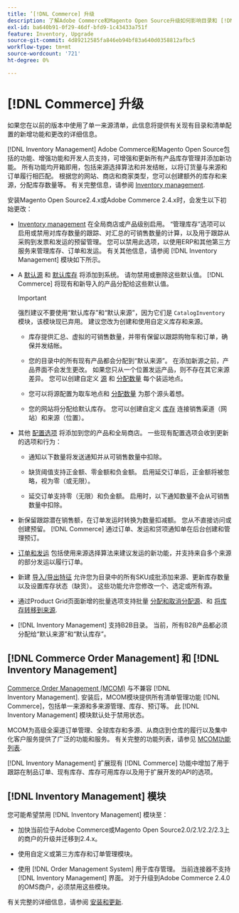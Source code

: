 ```yaml
---
title: ’[!DNL Commerce] 升级
description: 了解Adobe Commerce和Magento Open Source升级如何影响目录和 [!DNL Inventory Management] 配置。
exl-id: ba640b91-0f29-46df-bfd9-1c43433a751f
feature: Inventory, Upgrade
source-git-commit: 4d89212585fa846eb94bf83a640d0358812afbc5
workflow-type: tm+mt
source-wordcount: '721'
ht-degree: 0%

---
```


# [!DNL Commerce] 升级

如果您在以前的版本中使用了单一来源清单，此信息将提供有关现有目录和清单配置的新增功能和更改的详细信息。

[!DNL Inventory Management] Adobe Commerce和Magento Open Source包括的功能、增强功能和开发人员支持，可增强和更新所有产品库存管理并添加新功能。 所有功能均开箱即用，包括来源选择算法和并发结帐，以将订货量与来源和订单履行相匹配。 根据您的网站、商店和商家类型，您可以创建额外的库存和来源，分配库存数量等。 有关完整信息，请参阅 [Inventory management](introduction.md).

安装Magento Open Source2.4.x或Adobe Commerce 2.4.x时，会发生以下初始更改：

- [Inventory management](enable.md) 在全局商店或产品级别启用。 “管理库存”选项可以启用或禁用对库存数量的跟踪、对汇总的可销售数量的计算，以及用于跟踪从采购到发票和发运的预留管理。 您可以禁用此选项，以使用ERP和其他第三方服务来管理库存、订单和发运。 有关其他信息，请参阅 [!DNL Inventory Management] 模块如下所示。

- A [默认源](sources-manage.md) 和 [默认库存](stocks-manage.md) 将添加到系统。 请勿禁用或删除这些默认值。 [!DNL Commerce] 将现有和新导入的产品分配给这些默认值。

  >[!IMPORTANT]
  >
  >强烈建议不要使用“默认库存”和“默认来源”，因为它们是 `CatalogInventory` 模块，该模块现已弃用。 建议您改为创建和使用自定义库存和来源。

   - 库存提供汇总、虚拟的可销售数量，并带有保留以跟踪购物车和订单，确保并发结帐。

   - 您的目录中的所有现有产品都会分配到“默认来源”。 在添加新源之前，产品界面不会发生更改。 如果您只从一个位置发运产品，则不存在其它来源差异。 您可以创建自定义 [源](sources-add.md) 和 [分配数量](quantities-manage.md) 每个装运地点。

   - 您可以将源配置为取车地点和 [分配数量](quantities-manage.md) 为那个源头着想。

   - 您的网站将分配给默认库存。 您可以创建自定义 [库存](stocks-add.md) 连接销售渠道（网站）和来源（位置）。

- 其他 [配置选项](configuration.md) 将添加到您的产品和全局商店。 一些现有配置选项会收到更新的选项和行为：

   - 通知以下数量将发送通知并从可销售数量中扣除。

   - 缺货阈值支持正金额、零金额和负金额。 启用延交订单后，正金额将被忽略，视为零（或无限）。

   - 延交订单支持零（无限）和负金额。 启用时，以下通知数量不会从可销售数量中扣除。

- 新保留跟踪潜在销售额，在订单发运时转换为数量扣减额。 您从不直接访问或创建预留。 [!DNL Commerce] 通过订单、发运和贷项通知单在后台创建和管理预订。

- [订单和发运](shipments.md) 包括使用来源选择算法来建议发运的新功能，并支持来自多个来源的部分发运以履行订单。

- 新建 [导入/导出特征](inventory-import-export.md) 允许您为目录中的所有SKU成批添加来源、更新库存数量以及设置库存状态（缺货）。 这些功能允许您修改一个、选定或所有源。

- 通过Product Grid页面新增的批量选项支持批量 [分配和取消分配源](bulk-assignment.md)、和 [将库存转移到来源](inventory-transfer.md).

- [!DNL Inventory Management] 支持B2B目录。 当前，所有B2B产品都必须分配给“默认来源”和“默认库存”。

## [!DNL Commerce Order Management] 和 [!DNL Inventory Management]

[Commerce Order Management (MCOM)][1] 与不兼容 [!DNL Inventory Management]. 安装后，MCOM模块提供所有清单管理功能 [!DNL Commerce]，包括单一来源和多来源管理、库存、预订等。 此 [!DNL Inventory Management] 模块默认处于禁用状态。

MCOM为高级全渠道订单管理、全球库存和多源、从商店到仓库的履行以及集中化客户服务提供了广泛的功能和服务。 有关完整的功能列表，请参见 [MCOM功能列表][2].

[!DNL Inventory Management] 扩展现有 [!DNL Commerce] 功能中增加了用于跟踪在制品订单、现有库存、库存可用库存以及用于扩展开发的API的选项。

## [!DNL Inventory Management] 模块

您可能希望禁用 [!DNL Inventory Management] 模块至：

- 加快当前位于Adobe Commerce或Magento Open Source2.0/2.1/2.2/2.3上的商户的升级并迁移到2.4.x。

- 使用自定义或第三方库存和订单管理模块。

- 使用 [!DNL Order Management System] 用于库存管理。 当前连接器不支持 [!DNL Inventory Management] 界面。 对于升级到Adobe Commerce 2.4.0的OMS商户，必须禁用这些模块。

有关完整的详细信息，请参阅 [安装和更新](install-update.md).

[1]: https://omsdocs.magento.com/
[2]: https://omsdocs.magento.com/en/getting-started/feature-list/
